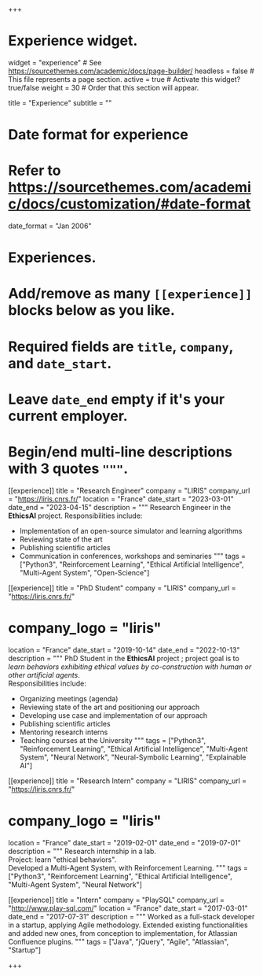 +++
# Experience widget.
widget = "experience"  # See https://sourcethemes.com/academic/docs/page-builder/
headless = false  # This file represents a page section.
active = true  # Activate this widget? true/false
weight = 30  # Order that this section will appear.

title = "Experience"
subtitle = ""

# Date format for experience
#   Refer to https://sourcethemes.com/academic/docs/customization/#date-format
date_format = "Jan 2006"

# Experiences.
#   Add/remove as many `[[experience]]` blocks below as you like.
#   Required fields are `title`, `company`, and `date_start`.
#   Leave `date_end` empty if it's your current employer.
#   Begin/end multi-line descriptions with 3 quotes `"""`.
[[experience]]
  title = "Research Engineer"
  company = "LIRIS"
  company_url = "https://liris.cnrs.fr/"
  location = "France"
  date_start = "2023-03-01"
  date_end = "2023-04-15"
  description = """
  Research Engineer in the **EthicsAI** project. Responsibilities include:
  * Implementation of an open-source simulator and learning algorithms
  * Reviewing state of the art
  * Publishing scientific articles
  * Communication in conferences, workshops and seminaries
  """
  tags = ["Python3", "Reinforcement Learning", "Ethical Artificial Intelligence", "Multi-Agent System", "Open-Science"]

[[experience]]
  title = "PhD Student"
  company = "LIRIS"
  company_url = "https://liris.cnrs.fr/"
  # company_logo = "liris"
  location = "France"
  date_start = "2019-10-14"
  date_end = "2022-10-13"
  description = """
  PhD Student in the **EthicsAI** project ; project goal is to *learn behaviors exhibiting ethical values by co-construction
  with human or other artificial agents*.  
  Responsibilities include:
  * Organizing meetings (agenda)
  * Reviewing state of the art and positioning our approach
  * Developing use case and implementation of our approach
  * Publishing scientific articles
  * Mentoring research interns
  * Teaching courses at the University
  """
  tags = ["Python3", "Reinforcement Learning", "Ethical Artificial Intelligence", "Multi-Agent System", "Neural Network",
  "Neural-Symbolic Learning", "Explainable AI"]

[[experience]]
  title = "Research Intern"
  company = "LIRIS"
  company_url = "https://liris.cnrs.fr/"
  # company_logo = "liris"
  location = "France"
  date_start = "2019-02-01"
  date_end = "2019-07-01"
  description = """
  Research internship in a lab.  
  Project: learn "ethical behaviors".  
  Developed a Multi-Agent System, with Reinforcement Learning.
  """
  tags = ["Python3", "Reinforcement Learning", "Ethical Artificial Intelligence", "Multi-Agent System", "Neural Network"]

[[experience]]
  title = "Intern"
  company = "PlaySQL"
  company_url = "http://www.play-sql.com/"
  location = "France"
  date_start = "2017-03-01"
  date_end = "2017-07-31"
  description = """
  Worked as a full-stack developer in a startup, applying Agile methodology.
  Extended existing functionalities and added new ones, from conception to implementation, for Atlassian Confluence plugins.
  """
  tags = ["Java", "jQuery", "Agile", "Atlassian", "Startup"]

+++
